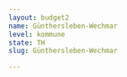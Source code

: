 ```yaml
---
layout: budget2
name: Günthersleben-Wechmar
level: kommune
state: TH
slug: Günthersleben-Wechmar

---
```




